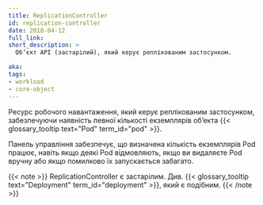 ```yaml
---
title: ReplicationController
id: replication-controller
date: 2018-04-12
full_link: 
short_description: >
  Обʼєкт API (застарілий), який керує реплікованим застосунком.

aka: 
tags:
- workload
- core-object
---
```

Ресурс робочого навантаження, який керує реплікованим застосунком, забезпечуючи наявність певної кількості екземплярів обʼекта {{< glossary_tooltip text="Pod" term_id="pod" >}}.

<!--more-->

Панель управління забезпечує, що визначена кількість екземплярів Pod працює, навіть якщо деякі Pod відмовляють, якщо ви видаляєте Pod вручну або якщо помилково їх запускається забагато.

{{< note >}}
ReplicationController є застарілим. Див. {{< glossary_tooltip text="Deployment" term_id="deployment" >}}, який є подібним.
{{< /note >}}
